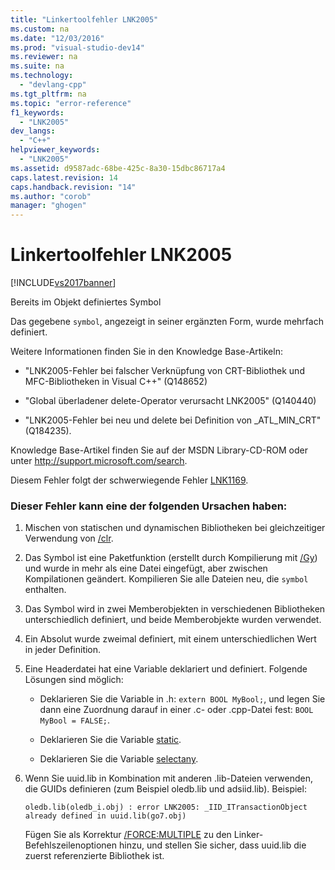 ```yaml
---
title: "Linkertoolfehler LNK2005"
ms.custom: na
ms.date: "12/03/2016"
ms.prod: "visual-studio-dev14"
ms.reviewer: na
ms.suite: na
ms.technology: 
  - "devlang-cpp"
ms.tgt_pltfrm: na
ms.topic: "error-reference"
f1_keywords: 
  - "LNK2005"
dev_langs: 
  - "C++"
helpviewer_keywords: 
  - "LNK2005"
ms.assetid: d9587adc-68be-425c-8a30-15dbc86717a4
caps.latest.revision: 14
caps.handback.revision: "14"
ms.author: "corob"
manager: "ghogen"
---
```

# Linkertoolfehler LNK2005
[!INCLUDE[vs2017banner](../../assembler/inline/includes/vs2017banner.md)]

Bereits im Objekt definiertes Symbol  
  
 Das gegebene `symbol`, angezeigt in seiner ergänzten Form, wurde mehrfach definiert.  
  
 Weitere Informationen finden Sie in den Knowledge Base\-Artikeln:  
  
-   "LNK2005\-Fehler bei falscher Verknüpfung von CRT\-Bibliothek und MFC\-Bibliotheken in Visual C\+\+" \(Q148652\)  
  
-   "Global überladener delete\-Operator verursacht LNK2005" \(Q140440\)  
  
-   "LNK2005\-Fehler bei neu und delete bei Definition von \_ATL\_MIN\_CRT" \(Q184235\).  
  
 Knowledge Base\-Artikel finden Sie auf der MSDN Library\-CD\-ROM oder unter [http:\/\/support.microsoft.com\/search](http://support.microsoft.com/search).  
  
 Diesem Fehler folgt der schwerwiegende Fehler [LNK1169](../../error-messages/tool-errors/linker-tools-error-lnk1169.md).  
  
### Dieser Fehler kann eine der folgenden Ursachen haben:  
  
1.  Mischen von statischen und dynamischen Bibliotheken bei gleichzeitiger Verwendung von [\/clr](../../build/reference/clr-common-language-runtime-compilation.md).  
  
2.  Das Symbol ist eine Paketfunktion \(erstellt durch Kompilierung mit [\/Gy](../../build/reference/gy-enable-function-level-linking.md)\) und wurde in mehr als eine Datei eingefügt, aber zwischen Kompilationen geändert.  Kompilieren Sie alle Dateien neu, die `symbol` enthalten.  
  
3.  Das Symbol wird in zwei Memberobjekten in verschiedenen Bibliotheken unterschiedlich definiert, und beide Memberobjekte wurden verwendet.  
  
4.  Ein Absolut wurde zweimal definiert, mit einem unterschiedlichen Wert in jeder Definition.  
  
5.  Eine Headerdatei hat eine Variable deklariert und definiert.  Folgende Lösungen sind möglich:  
  
    -   Deklarieren Sie die Variable in .h: `extern BOOL MyBool;`, und legen Sie dann eine Zuordnung darauf in einer .c\- oder .cpp\-Datei fest: `BOOL MyBool = FALSE;`.  
  
    -   Deklarieren Sie die Variable [static](../../misc/static-cpp.md).  
  
    -   Deklarieren Sie die Variable [selectany](../../cpp/selectany.md).  
  
6.  Wenn Sie uuid.lib in Kombination mit anderen .lib\-Dateien verwenden, die GUIDs definieren \(zum Beispiel oledb.lib und adsiid.lib\).  Beispiel:  
  
    ```  
    oledb.lib(oledb_i.obj) : error LNK2005: _IID_ITransactionObject  
    already defined in uuid.lib(go7.obj)  
    ```  
  
     Fügen Sie als Korrektur [\/FORCE:MULTIPLE](../../build/reference/force-force-file-output.md) zu den Linker\-Befehlszeilenoptionen hinzu, und stellen Sie sicher, dass uuid.lib die zuerst referenzierte Bibliothek ist.